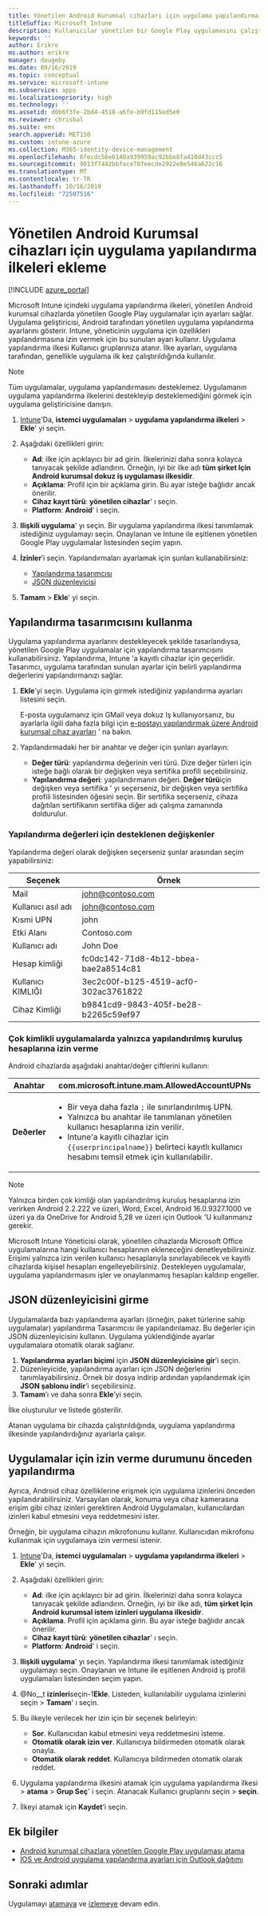 ```yaml
---
title: Yönetilen Android Kurumsal cihazları için uygulama yapılandırma ilkeleri ekleme
titleSuffix: Microsoft Intune
description: Kullanıcılar yönetilen bir Google Play uygulamasını çalıştırdığınızda ayarları sağlamak için Microsoft Intune 'de uygulama yapılandırma ilkeleri kullanın.
keywords: ''
author: Erikre
ms.author: erikre
manager: dougeby
ms.date: 09/16/2019
ms.topic: conceptual
ms.service: microsoft-intune
ms.subservice: apps
ms.localizationpriority: high
ms.technology: ''
ms.assetid: d0b6f3fe-2bd4-4518-a6fe-b9fd115ed5e0
ms.reviewer: chrisbal
ms.suite: ems
search.appverid: MET150
ms.custom: intune-azure
ms.collection: M365-identity-device-management
ms.openlocfilehash: 6fecdc56e6140a939959ac92bbe8fa410d43ccc5
ms.sourcegitcommit: 9013f7442bbface78feecde2922e8e546a622c16
ms.translationtype: MT
ms.contentlocale: tr-TR
ms.lasthandoff: 10/16/2019
ms.locfileid: "72507516"
---
```

# <a name="add-app-configuration-policies-for-managed-android-enterprise-devices"></a>Yönetilen Android Kurumsal cihazları için uygulama yapılandırma ilkeleri ekleme

[!INCLUDE [azure_portal](../includes/azure_portal.md)]

Microsoft Intune içindeki uygulama yapılandırma ilkeleri, yönetilen Android kurumsal cihazlarda yönetilen Google Play uygulamalar için ayarları sağlar. Uygulama geliştiricisi, Android tarafından yönetilen uygulama yapılandırma ayarlarını gösterir. Intune, yöneticinin uygulama için özellikleri yapılandırmasına izin vermek için bu sunulan ayarı kullanır. Uygulama yapılandırma ilkesi Kullanıcı gruplarınıza atanır. İlke ayarları, uygulama tarafından, genellikle uygulama ilk kez çalıştırıldığında kullanılır.

> [!NOTE]  
> Tüm uygulamalar, uygulama yapılandırmasını desteklemez. Uygulamanın uygulama yapılandırma ilkelerini destekleyip desteklemediğini görmek için uygulama geliştiricisine danışın.

1. [Intune](https://go.microsoft.com/fwlink/?linkid=2090973)'Da, **istemci uygulamaları** > **uygulama yapılandırma ilkeleri** >  **Ekle**' yi seçin.
2. Aşağıdaki özellikleri girin:

    - **Ad**: ilke için açıklayıcı bir ad girin. İlkelerinizi daha sonra kolayca tanıyacak şekilde adlandırın. Örneğin, iyi bir ilke adı **tüm şirket Için Android kurumsal dokuz iş uygulaması ilkesidir**.
    - **Açıklama**: Profil için bir açıklama girin. Bu ayar isteğe bağlıdır ancak önerilir.
    - **Cihaz kayıt türü**: **yönetilen cihazlar**' ı seçin.
    - **Platform**: **Android**' i seçin.

3. **Ilişkili uygulama**' yı seçin. Bir uygulama yapılandırma ilkesi tanımlamak istediğiniz uygulamayı seçin. Onaylanan ve Intune ile eşitlenen yönetilen Google Play uygulamalar listesinden seçim yapın.
4. **İzinler**’i seçin. Yapılandırmaları ayarlamak için şunları kullanabilirsiniz:

    - [Yapılandırma tasarımcısı](#use-the-configuration-designer)
    - [JSON düzenleyicisi](#enter-the-json-editor)

5. **Tamam** > **Ekle**' yi seçin.

## <a name="use-the-configuration-designer"></a>Yapılandırma tasarımcısını kullanma

Uygulama yapılandırma ayarlarını destekleyecek şekilde tasarlandıysa, yönetilen Google Play uygulamalar için yapılandırma tasarımcısını kullanabilirsiniz. Yapılandırma, Intune 'a kayıtlı cihazlar için geçerlidir. Tasarımcı, uygulama tarafından sunulan ayarlar için belirli yapılandırma değerlerini yapılandırmanızı sağlar.

1. **Ekle**’yi seçin. Uygulama için girmek istediğiniz yapılandırma ayarları listesini seçin.

    E-posta uygulamanız için GMail veya dokuz Iş kullanıyorsanız, bu ayarlarla ilgili daha fazla bilgi için [e-postayı yapılandırmak üzere Android kurumsal cihaz ayarları](../email-settings-android-enterprise.md) ' na bakın.

2. Yapılandırmadaki her bir anahtar ve değer için şunları ayarlayın:

    - **Değer türü**: yapılandırma değerinin veri türü. Dize değer türleri için isteğe bağlı olarak bir değişken veya sertifika profili seçebilirsiniz.
    - **Yapılandırma değeri**: yapılandırmanın değeri. **Değer türü**için değişken veya sertifika ' yı seçerseniz, bir değişken veya sertifika profili listesinden öğesini seçin. Bir sertifika seçerseniz, cihaza dağıtılan sertifikanın sertifika diğer adı çalışma zamanında doldurulur.

### <a name="supported-variables-for-configuration-values"></a>Yapılandırma değerleri için desteklenen değişkenler

Yapılandırma değeri olarak değişken seçerseniz şunlar arasından seçim yapabilirsiniz:

| Seçenek | Örnek |
|----|----|
| Mail | john@contoso.com |
| Kullanıcı asıl adı | john@contoso.com |
| Kısmi UPN | john |
| Etki Alanı | Contoso.com |
| Kullanıcı adı | John Doe |
| Hesap kimliği | fc0dc142-71d8-4b12-bbea-bae2a8514c81 |
| Kullanıcı KIMLIĞI | 3ec2c00f-b125-4519-acf0-302ac3761822 |
| Cihaz Kimliği | b9841cd9-9843-405f-be28-b2265c59ef97 |

### <a name="allow-only-configured-organization-accounts-in-multi-identity-apps"></a>Çok kimlikli uygulamalarda yalnızca yapılandırılmış kuruluş hesaplarına izin verme 

Android cihazlarda aşağıdaki anahtar/değer çiftlerini kullanın:

| **Anahtar** | com.microsoft.intune.mam.AllowedAccountUPNs |
|---|---|
| **Deðerler** | <ul><li>Bir veya daha fazla <code>;</code> ile sınırlandırılmış UPN.</li><li>Yalnızca bu anahtar ile tanımlanan yönetilen kullanıcı hesaplarına izin verilir.</li><li> Intune'a kayıtlı cihazlar için <code>{{userprincipalname}}</code> belirteci kayıtlı kullanıcı hesabını temsil etmek için kullanılabilir.</li></ul> |

   > [!NOTE]
   > Yalnızca birden çok kimliği olan yapılandırılmış kuruluş hesaplarına izin verirken Android 2.2.222 ve üzeri, Word, Excel, Android 16.0.9327.1000 ve üzeri ya da OneDrive for Android 5,28 ve üzeri için Outlook 'U kullanmanız gerekir.<p></p>
   > Microsoft Intune Yöneticisi olarak, yönetilen cihazlarda Microsoft Office uygulamalarına hangi kullanıcı hesaplarının ekleneceğini denetleyebilirsiniz. Erişimi yalnızca izin verilen kullanıcı hesaplarıyla sınırlayabilecek ve kayıtlı cihazlarda kişisel hesapları engelleyebilirsiniz. Destekleyen uygulamalar, uygulama yapılandırmasını işler ve onaylanmamış hesapları kaldırıp engeller.<p></p>

## <a name="enter-the-json-editor"></a>JSON düzenleyicisini girme

Uygulamalarda bazı yapılandırma ayarları (örneğin, paket türlerine sahip uygulamalar) yapılandırma Tasarımcısı ile yapılandırılamaz. Bu değerler için JSON düzenleyicisini kullanın. Uygulama yüklendiğinde ayarlar uygulamalara otomatik olarak sağlanır.

1. **Yapılandırma ayarları biçimi** için **JSON düzenleyicisine gir**’i seçin.
2. Düzenleyicide, yapılandırma ayarları için JSON değerlerini tanımlayabilirsiniz. Örnek bir dosya indirip ardından yapılandırmak için **JSON şablonu indir**’i seçebilirsiniz.
3. **Tamam**’ı ve daha sonra **Ekle**’yi seçin.

İlke oluşturulur ve listede gösterilir.

Atanan uygulama bir cihazda çalıştırıldığında, uygulama yapılandırma ilkesinde yapılandırdığınız ayarlarla çalışır.

## <a name="preconfigure-the-permissions-grant-state-for-apps"></a>Uygulamalar için izin verme durumunu önceden yapılandırma

Ayrıca, Android cihaz özelliklerine erişmek için uygulama izinlerini önceden yapılandırabilirsiniz. Varsayılan olarak, konuma veya cihaz kamerasına erişim gibi cihaz izinleri gerektiren Android Uygulamaları, kullanıcılardan izinleri kabul etmesini veya reddetmesini ister.

Örneğin, bir uygulama cihazın mikrofonunu kullanır. Kullanıcıdan mikrofonu kullanmak için uygulamaya izin vermesi istenir.

1. [Intune](https://go.microsoft.com/fwlink/?linkid=2090973)'Da, **istemci uygulamaları** > **uygulama yapılandırma ilkeleri** >  **Ekle**' yi seçin.
2. Aşağıdaki özellikleri girin:

    - **Ad**: ilke için açıklayıcı bir ad girin. İlkelerinizi daha sonra kolayca tanıyacak şekilde adlandırın. Örneğin, iyi bir ilke adı, **tüm şirket Için Android kurumsal istem izinleri uygulama ilkesidir**.
    - **Açıklama**. Profil için açıklama girin. Bu ayar isteğe bağlıdır ancak önerilir.
    - **Cihaz kayıt türü**: **yönetilen cihazlar**' ı seçin.
    - **Platform**: **Android**' i seçin.

3. **Ilişkili uygulama**' yı seçin. Yapılandırma ilkesi tanımlamak istediğiniz uygulamayı seçin. Onaylanan ve Intune ile eşitlenen Android iş profili uygulamaları listesinden seçim yapın.
4. @No__t **izinleri**seçin-1**Ekle**. Listeden, kullanılabilir uygulama izinlerini seçin > **Tamam**' ı seçin.
5. Bu ilkeyle verilecek her izin için bir seçenek belirleyin:
    - **Sor**. Kullanıcıdan kabul etmesini veya reddetmesini isteme.
    - **Otomatik olarak izin ver**. Kullanıcıya bildirmeden otomatik olarak onayla.
    - **Otomatik olarak reddet**. Kullanıcıya bildirmeden otomatik olarak reddet.
6. Uygulama yapılandırma ilkesini atamak için uygulama yapılandırma ilkesi > **atama** > **Grup Seç**' i seçin. Atanacak Kullanıcı gruplarını seçin > **seçin**.
7. İlkeyi atamak için **Kaydet**’i seçin.

## <a name="additional-information"></a>Ek bilgiler

- [Android kurumsal cihazlara yönetilen Google Play uygulaması atama](apps-add-android-for-work.md#assigning-a-managed-google-play-app-to-android-enterprise-work-profile-devices)
- [İOS ve Android uygulama yapılandırma ayarları için Outlook dağıtımı](https://docs.microsoft.com/exchange/clients-and-mobile-in-exchange-online/outlook-for-ios-and-android/outlook-for-ios-and-android-configuration-with-microsoft-intune)

## <a name="next-steps"></a>Sonraki adımlar

Uygulamayı [atamaya](apps-deploy.md) ve [izlemeye](apps-monitor.md) devam edin.
